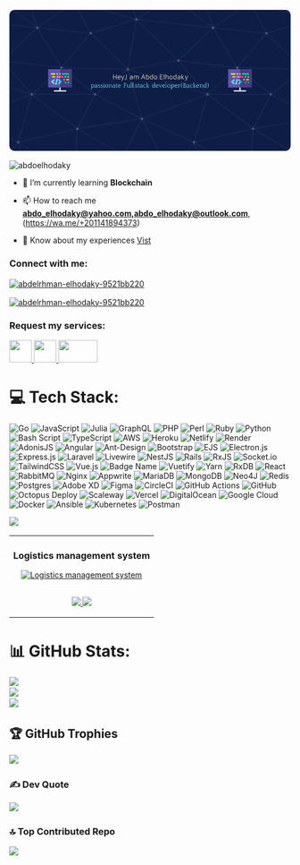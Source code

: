 ![Header](./github-header-image.png)

<p align="left"> <img src="https://komarev.com/ghpvc/?username=abdoelhodaky&label=Profile%20views&color=ffccbb&style=for-the-badge" alt="abdoelhodaky" /></p>

- 🌱 I’m currently learning **Blockchain**

- 📫 How to reach me **abdo_elhodaky@yahoo.com,abdo_elhodaky@outlook.com**,(https://wa.me/+201141894373)

- 📄 Know about my experiences [Vist](
  https://linkedin.com/in/abdelrhman-elhodaky-9521bb220)

<h3 align="left">Connect with me:</h3>

<p align="left">

<a href="https://linkedin.com/in/abdelrhman-elhodaky-9521bb220" target="blank"><img align="center" src="https://raw.githubusercontent.com/rahuldkjain/github-profile-readme-generator/master/src/images/icons/Social/linked-in-alt.svg" alt="abdelrhman-elhodaky-9521bb220" height="30" width="40" /></a>

<a href="https://facebook.com/Abdo26" target="blank"><img align="center" src="https://raw.githubusercontent.com/rahuldkjain/github-profile-readme-generator/master/src/images/icons/Social/facebook-alt.svg " alt="abdelrhman-elhodaky-9521bb220" height="30" width="40" /></a>

<a target="blank" href=" https://nafezly.com/u/AbdelrahmanElhodaky ">
</a>

</p>
<h3>Request my services:</h3>
<p align="left"><a href="https://www.forlanso.com/en/el-18/services/ttoyr-moakaa-tgaryh-ttoyr-oaghh-nthm-khlfyh/buy?directBuy=true">
<img src="https://encrypted-tbn0.gstatic.com/images?q=tbn:ANd9GcRtqJxUgO5l805OFux8nW027-MfRnpH4Jdugg&s" width="40" height="40" />
</a>
<a href="https://khamsat.com/programming/api-integrations/2991204-%D8%AA%D8%B7%D9%88%D9%8A%D8%B1-%D9%85%D9%88%D8%A7%D9%82%D8%B9-%D8%AA%D8%AC%D8%A7%D8%B1%D9%8A%D9%87-%D8%AA%D8%B7%D9%88%D9%8A%D8%B1-%D9%88%D8%A7%D8%AC%D9%87%D9%87-%D9%86%D8%B8%D9%85-%D8%AE%D9%84%D9%81%D9%8A%D9%87">
<img src="https://encrypted-tbn0.gstatic.com/images?q=tbn:ANd9GcTLv2YnnDlS8c6LwlggdE-TsZN6XiAm7pFVbl-iki-KGf7HpaKMUpA9dG9D&s=10" width="40" height="40" />
</a>
  <a href="https://mostaql.com/u/abdoarh_mostaql"><img  src="https://encrypted-tbn0.gstatic.com/images?q=tbn:ANd9GcQKzgVHhmd8uao9yFGqq5buqtOg8bhK2nABLQ&s" height="40" width="70" ></a>
</p>



# 💻 Tech Stack:
![Go](https://img.shields.io/badge/go-%2300ADD8.svg?style=flat-square&logo=go&logoColor=white) ![JavaScript](https://img.shields.io/badge/javascript-%23323330.svg?style=flat-square&logo=javascript&logoColor=%23F7DF1E) ![Julia](https://img.shields.io/badge/-Julia-9558B2?style=flat-square&logo=julia&logoColor=white) ![GraphQL](https://img.shields.io/badge/-GraphQL-E10098?style=flat-square&logo=graphql&logoColor=white) ![PHP](https://img.shields.io/badge/php-%23777BB4.svg?style=flat-square&logo=php&logoColor=white) ![Perl](https://img.shields.io/badge/perl-%2339457E.svg?style=flat-square&logo=perl&logoColor=white) ![Ruby](https://img.shields.io/badge/ruby-%23CC342D.svg?style=flat-square&logo=ruby&logoColor=white) ![Python](https://img.shields.io/badge/python-3670A0?style=flat-square&logo=python&logoColor=ffdd54) ![Bash Script](https://img.shields.io/badge/bash_script-%23121011.svg?style=flat-square&logo=gnu-bash&logoColor=white) ![TypeScript](https://img.shields.io/badge/typescript-%23007ACC.svg?style=flat-square&logo=typescript&logoColor=white) ![AWS](https://img.shields.io/badge/AWS-%23FF9900.svg?style=flat-square&logo=amazon-aws&logoColor=white) ![Heroku](https://img.shields.io/badge/heroku-%23430098.svg?style=flat-square&logo=heroku&logoColor=white) ![Netlify](https://img.shields.io/badge/netlify-%23000000.svg?style=flat-square&logo=netlify&logoColor=#00C7B7) ![Render](https://img.shields.io/badge/Render-%46E3B7.svg?style=flat-square&logo=render&logoColor=white) ![AdonisJS](https://img.shields.io/badge/adonisjs-%23220052.svg?style=flat-square&logo=adonisjs&logoColor=white) ![Angular](https://img.shields.io/badge/angular-%23DD0031.svg?style=flat-square&logo=angular&logoColor=white) ![Ant-Design](https://img.shields.io/badge/-AntDesign-%230170FE?style=flat-square&logo=ant-design&logoColor=white) ![Bootstrap](https://img.shields.io/badge/bootstrap-%238511FA.svg?style=flat-square&logo=bootstrap&logoColor=white) ![EJS](https://img.shields.io/badge/ejs-%23B4CA65.svg?style=flat-square&logo=ejs&logoColor=black) ![Electron.js](https://img.shields.io/badge/Electron-191970?style=flat-square&logo=Electron&logoColor=white) ![Express.js](https://img.shields.io/badge/express.js-%23404d59.svg?style=flat-square&logo=express&logoColor=%2361DAFB) ![Laravel](https://img.shields.io/badge/laravel-%23FF2D20.svg?style=flat-square&logo=laravel&logoColor=white) ![Livewire](https://img.shields.io/badge/livewire-%234e56a6.svg?style=flat-square&logo=livewire&logoColor=white) ![NestJS](https://img.shields.io/badge/nestjs-%23E0234E.svg?style=flat-square&logo=nestjs&logoColor=white) ![Rails](https://img.shields.io/badge/rails-%23CC0000.svg?style=flat-square&logo=ruby-on-rails&logoColor=white) ![RxJS](https://img.shields.io/badge/rxjs-%23B7178C.svg?style=flat-square&logo=reactivex&logoColor=white) ![Socket.io](https://img.shields.io/badge/Socket.io-black?style=flat-square&logo=socket.io&badgeColor=010101) ![TailwindCSS](https://img.shields.io/badge/tailwindcss-%2338B2AC.svg?style=flat-square&logo=tailwind-css&logoColor=white) ![Vue.js](https://img.shields.io/badge/vue.js-%2335495e.svg?style=flat-square&logo=vuedotjs&logoColor=%234FC08D) ![Badge Name](https://img.shields.io/badge/tRPC-%232596BE.svg?style=flat-square&logo=tRPC&logoColor=white) ![Vuetify](https://img.shields.io/badge/Vuetify-1867C0?style=flat-square&logo=vuetify&logoColor=AEDDFF) ![Yarn](https://img.shields.io/badge/yarn-%232C8EBB.svg?style=flat-square&logo=yarn&logoColor=white) ![RxDB](https://img.shields.io/badge/rxdb-%238D1F89.svg?style=flat-square&logo=rxdb&logoColor=white) ![React](https://img.shields.io/badge/react-%2320232a.svg?style=flat-square&logo=react&logoColor=%2361DAFB) ![RabbitMQ](https://img.shields.io/badge/rabbitmq-FF6600?style=flat-square&logo=rabbitmq&logoColor=white) ![Nginx](https://img.shields.io/badge/nginx-%23009639.svg?style=flat-square&logo=nginx&logoColor=white) ![Appwrite](https://img.shields.io/badge/Appwrite-%23FD366E.svg?style=flat-square&logo=appwrite&logoColor=white) ![MariaDB](https://img.shields.io/badge/MariaDB-003545?style=flat-square&logo=mariadb&logoColor=white) ![MongoDB](https://img.shields.io/badge/MongoDB-%234ea94b.svg?style=flat-square&logo=mongodb&logoColor=white) ![Neo4J](https://img.shields.io/badge/Neo4j-008CC1?style=flat-square&logo=neo4j&logoColor=white) ![Redis](https://img.shields.io/badge/redis-%23DD0031.svg?style=flat-square&logo=redis&logoColor=white) ![Postgres](https://img.shields.io/badge/postgres-%23316192.svg?style=flat-square&logo=postgresql&logoColor=white) ![Adobe XD](https://img.shields.io/badge/Adobe%20XD-470137?style=flat-square&logo=Adobe%20XD&logoColor=#FF61F6) ![Figma](https://img.shields.io/badge/figma-%23F24E1E.svg?style=flat-square&logo=figma&logoColor=white) ![CircleCI](https://img.shields.io/badge/circleci-%23161616.svg?style=flat-square&logo=circleci&logoColor=white) ![GitHub Actions](https://img.shields.io/badge/github%20actions-%232671E5.svg?style=flat-square&logo=githubactions&logoColor=white) ![GitHub](https://img.shields.io/badge/github-%23121011.svg?style=flat-square&logo=github&logoColor=white) ![Octopus Deploy](https://img.shields.io/badge/octopus%20deploy-0D80D8?style=flat-square&logo=octopusdeploy&logoColor=white) ![Scaleway](https://img.shields.io/badge/SCALEWAY-%234f0599.svg?style=flat-square&logo=scaleway&logoColor=white) ![Vercel](https://img.shields.io/badge/vercel-%23000000.svg?style=flat-square&logo=vercel&logoColor=white) ![DigitalOcean](https://img.shields.io/badge/DigitalOcean-%230167ff.svg?style=flat-square&logo=digitalOcean&logoColor=white) ![Google Cloud](https://img.shields.io/badge/GoogleCloud-%234285F4.svg?style=flat-square&logo=google-cloud&logoColor=white) ![Docker](https://img.shields.io/badge/docker-%230db7ed.svg?style=flat-square&logo=docker&logoColor=white) ![Ansible](https://img.shields.io/badge/ansible-%231A1918.svg?style=flat-square&logo=ansible&logoColor=white) ![Kubernetes](https://img.shields.io/badge/kubernetes-%23326ce5.svg?style=flat-square&logo=kubernetes&logoColor=white) ![Postman](https://img.shields.io/badge/Postman-FF6C37?style=flat-square&logo=postman&logoColor=white)



![](https://capsule-render.vercel.app/api?type=venom&height=150&text=🚀%20Featured%20Projects&fontSize=40&color=0:8871e5,100:b678c4&stroke=b678c4)

<!-- Featured Projects Section -->
<table>
<tr>
<td width="100%">
<h3 align="center">Logistics management system</h3>
<div align="center">  
<a href="#" target="_blank">
<img src="" width="50%" alt="Logistics management system"/>
</a>
<br>
<br>
<p>
<a href="#https://github.com/abdoElHodaky/logisticsassgrpc" target="_blank">
<img src="https://img.shields.io/badge/View_on_GitHub-2ea44f?style=for-the-badge&logo=github"/>
</a>
<a href="#" target="_blank">
<img src="https://img.shields.io/badge/Live_Demo-brightgreen?style=for-the-badge&logo=vercel"/>
</a>
</p>
</div>
</td>
</tr>
</table>

# 📊 GitHub Stats:
![](https://github-readme-stats.vercel.app/api?username=abdoElHodaky&theme=dark&hide_border=false&include_all_commits=true&count_private=true)<br/>
![](https://nirzak-streak-stats.vercel.app/?user=abdoElHodaky&theme=dark&hide_border=false)<br/>
![](https://github-readme-stats.vercel.app/api/top-langs/?username=abdoElHodaky&theme=dark&hide_border=false&include_all_commits=true&count_private=true&layout=compact)

## 🏆 GitHub Trophies
![](https://github-profile-trophy.vercel.app/?username=abdoElHodaky&theme=solarized-dark&no-frame=false&no-bg=false&margin-w=4)

### ✍️ Dev Quote
![](https://quotes-github-readme.vercel.app/api?type=vetical&theme=gruvbox)

### 🔝 Top Contributed Repo
![](https://github-contributor-stats.vercel.app/api?username=abdoElHodaky&limit=5&theme=prussian&combine_all_yearly_contributions=true)

<!---
[![](https://visitcount.itsvg.in/api?id=abdoElHodaky&icon=5&color=0)](https://visitcount.itsvg.in)

<!-- Proudly created with GPRM ( https://gprm.itsvg.in ) -->
